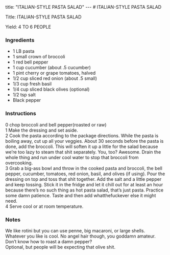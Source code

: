 <!DOCTYPE HTML PUBLIC "-//W3C//DTD HTML 4.0 Transitional//EN">
<html>
  <head>
  title: "ITALIAN-STYLE PASTA SALAD"
---
# ITALIAN-STYLE PASTA SALAD<link rel='stylesheet' href='style.css' type='text/css'><meta http-equiv="Content-Style-Stype" content="text/css">
     <meta http-equiv="Content-Type" content="text/html;charset=utf-8">
     </head><body><div class="recipe" itemscope itemtype="http://schema.org/Recipe"><div class='header'><p class="title"><span class="label">Title:</span> <span itemprop="name">ITALIAN-STYLE PASTA SALAD</span></p>
<p class="yields"><span class="label">Yield:</span> <span itemprop="recipeYield">4 TO 6 PEOPLE</span></p>
</div><div class="ing"><h3>Ingredients</h3><ul class="ing"><li class="ing" itemprop="ingredients">1 LB pasta </li>
<li class="ing" itemprop="ingredients">1 small crown of broccoli </li>
<li class="ing" itemprop="ingredients">1 red bell pepper </li>
<li class="ing" itemprop="ingredients">1 cup cucumber (about .5 cucumber) </li>
<li class="ing" itemprop="ingredients">1 pint cherry or grape tomatoes, halved </li>
<li class="ing" itemprop="ingredients">1/2 cup sliced red onion (about .5 small) </li>
<li class="ing" itemprop="ingredients">1/3 cup fresh basil </li>
<li class="ing" itemprop="ingredients">1/4 cup sliced black olives (optional)</li>
<li class="ing" itemprop="ingredients">1/2 tsp salt </li>
<li class="ing" itemprop="ingredients">Black pepper </li>
</ul>
</div>
<div class="instructions"><h3 class="Instructions">Instructions</h3><div itemprop="recipeInstructions"><p>0 chop broccoli and bell pepper(roasted or raw)<br>1 Make the dressing and set aside.<br>2 Cook the pasta according to the package directions. While the pasta is boiling away, cut up all your veggies. About 30 seconds before the pasta is done, add the broccoli. This will soften it up a little for the salad because we’re too lazy to steam that shit separately. You, too? Awesome. Drain the whole thing and run under cool water to stop that broccoli from overcooking.<br>3 Grab a big-ass bowl and throw in the cooked pasta and broccoli, the bell pepper, cucumber, tomatoes, red onion, basil, and olives (if using). Pour the dressing on top and toss that shit together. Add the salt and a little pepper and keep tossing. Stick it in the fridge and let it chill out for at least an hour because there’s no such thing as hot pasta salad, that’s just pasta. Practice some damn patience. Taste and then add whatthefuckever else it might need.<br>4 Serve cool or at room temperature.</p></div></div><div class="modifications"><h3 class="Notes">Notes</h3><p>We like rotini but you can use penne, big macaroni, or large shells. Whatever you like is cool. No angel hair though, you goddamn amateur.<br> Don’t know how to roast a damn pepper?<br> Optional, but people will be expecting that olive shit.</p></div></div>

</body>
</html>